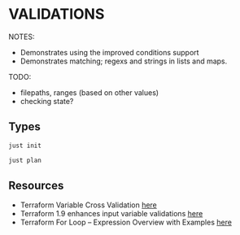 # VALIDATIONS

NOTES:

* Demonstrates using the improved conditions support  
* Demonstrates matching; regexs and strings in lists and maps.  

TODO:

* filepaths, ranges (based on other values)
* checking state?

## Types

```sh
just init

just plan
```

## Resources

* Terraform Variable Cross Validation [here](https://mattias.engineer/blog/2024/terraform-variable-cross-validation/)
* Terraform 1.9 enhances input variable validations [here](https://www.hashicorp.com/blog/terraform-1-9-enhances-input-variable-validations)
* Terraform For Loop – Expression Overview with Examples [here](https://spacelift.io/blog/terraform-for-loop)
